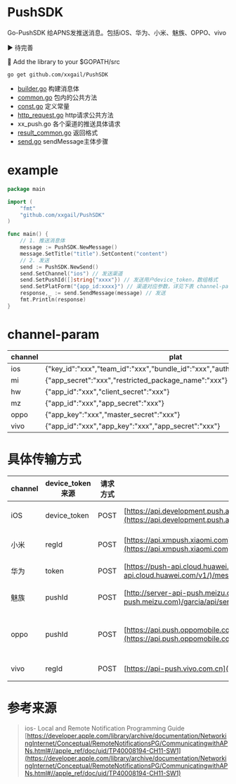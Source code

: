 # PushSDK
Go-PushSDK
给APNS发推送消息。包括iOS、华为、小米、魅族、OPPO、vivo

▶ 待完善

🍬 Add the library to your $GOPATH/src

`go get github.com/xxgail/PushSDK`


- [builder.go](https://github.com/xxgail/PushSDK/blob/master/builder.go) 构建消息体
- [common.go](https://github.com/xxgail/PushSDK/blob/master/common.go) 包内的公共方法
- [const.go](https://github.com/xxgail/PushSDK/blob/master/const.go) 定义常量
- [http_request.go](https://github.com/xxgail/PushSDK/blob/master/http_request.go) http请求公共方法
- xx_push.go 各个渠道的推送具体请求
- [result_common.go](https://github.com/xxgail/PushSDK/blob/master/result_common.go) 返回格式
- [send.go](https://github.com/xxgail/PushSDK/blob/master/send.go) sendMessage主体步骤

# example
```go
package main

import (
    "fmt"
    "github.com/xxgail/PushSDK"
)

func main() {
    // 1. 推送消息体
    message := PushSDK.NewMessage()
    message.SetTitle("title").SetContent("content")
    // 2. 发送
    send := PushSDK.NewSend()
    send.SetChannel("ios") // 发送渠道
    send.SetPushId([]string{"xxxx"}) // 发送用户device_token，数组格式
    send.SetPlatForm("{app_id:xxxx}") // 渠道对应参数，详见下表 channel-param
    response,_ := send.SendMessage(message) // 发送
    fmt.Println(response)
}

```
# channel-param
| **channel** | **plat** |
| --- | --- |
| ios | {"key_id":"xxx","team_id":"xxx","bundle_id":"xxx","auth_token_path":"xxx.p8"} |
| mi | {"app_secret":"xxx","restricted_package_name":"xxx"} |
| hw | {"app_id":"xxx","client_secret":"xxx"} |
| mz | {"app_id":"xxx","app_secret":"xxx"} |
| oppo | {"app_key":"xxx","master_secret":"xxx"} |
| vivo | {"app_id":"xxx","app_key":"xxx","app_secret":"xxx"} |

# 具体传输方式
| **channel** | **device_token来源** | **请求方式** | **URL** | **Content-Type** | **request-header** | **消息体结构** | **device_token位置** |
| --- | --- | --- | --- | --- | --- | --- | --- |
| iOS | device_token | POST | [https://api.development.push.apple.com/3/device/](https://api.development.push.apple.com/3/device/)+token | application/json | "apns-topic":bundleID<br />"Authorization":"bearer "+ authtoken | json格式 | 连接到URL后面 |
| 小米 | regId | POST | [https://api.xmpush.xiaomi.com](https://api.xmpush.xiaomi.com)/v3/message/regid | application/x-www-form-urlencoded | "Authorization": appSecret | key:value格式 | 在消息体中，作为key传输 |
| 华为 | token | POST | [https://push-api.cloud.huawei.com/v1](https://push-api.cloud.huawei.com/v1/)/messages:send | application/json | "Authorization": "Bearer " + authtoken | json格式 | 在json消息体中，数组格式 |
| 魅族 | pushId | POST | [http://server-api-push.meizu.com](http://server-api-push.meizu.com)/garcia/api/server/push/varnished/pushByPushId | application/x-www-form-urlencoded | 没有token，消息体中有sign的key-value | key:value格式 | 在消息体中，作为key传输 |
| oppo | pushId | POST | [https://api.push.oppomobile.com](https://api.push.oppomobile.com)/server/v1/message/notification/unicast_batch | application/x-www-form-urlencoded | "auth_token": authtoken | key:value格式 | 在messages的json消息体中，分配到每个消息数组中 |
| vivo| regId | POST| [https://api-push.vivo.com.cn](https://api-push.vivo.com.cn)/message/send | application/json | "authToken" = authToken | json格式 | 在json消息体中 |


# 参考来源
> ios- Local and Remote Notification Programming Guide [https://developer.apple.com/library/archive/documentation/NetworkingInternet/Conceptual/RemoteNotificationsPG/CommunicatingwithAPNs.html#//apple_ref/doc/uid/TP40008194-CH11-SW1](https://developer.apple.com/library/archive/documentation/NetworkingInternet/Conceptual/RemoteNotificationsPG/CommunicatingwithAPNs.html#//apple_ref/doc/uid/TP40008194-CH11-SW1)
